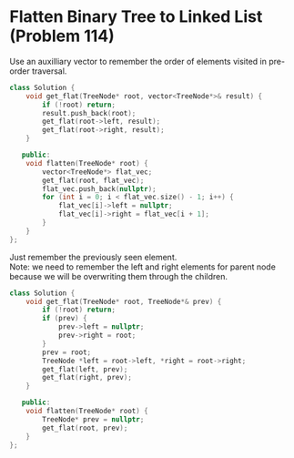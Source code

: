 # Flatten Binary Tree to Linked List (Problem 114)

Use an auxilliary vector to remember the order of elements visited in pre-order
traversal.

```cpp
class Solution {
    void get_flat(TreeNode* root, vector<TreeNode*>& result) {
        if (!root) return;
        result.push_back(root);
        get_flat(root->left, result);
        get_flat(root->right, result);
    }

   public:
    void flatten(TreeNode* root) {
        vector<TreeNode*> flat_vec;
        get_flat(root, flat_vec);
        flat_vec.push_back(nullptr);
        for (int i = 0; i < flat_vec.size() - 1; i++) {
            flat_vec[i]->left = nullptr;
            flat_vec[i]->right = flat_vec[i + 1];
        }
    }
};
```

Just remember the previously seen element.  
Note: we need to remember the left and right elements for parent node because we
will be overwriting them through the children.

```cpp
class Solution {
    void get_flat(TreeNode* root, TreeNode*& prev) {
        if (!root) return;
        if (prev) {
            prev->left = nullptr;
            prev->right = root;
        }
        prev = root;
        TreeNode *left = root->left, *right = root->right;
        get_flat(left, prev);
        get_flat(right, prev);
    }

   public:
    void flatten(TreeNode* root) {
        TreeNode* prev = nullptr;
        get_flat(root, prev);
    }
};
```
